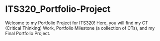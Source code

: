 # ITS320_Portfolio-Project
Welcome to my Portfolio Project for ITS320! Here, you will find my CT (Critical Thinking) Work, Portfolio Milestone (a collection of CTs), and my Final Portfolio Project.
